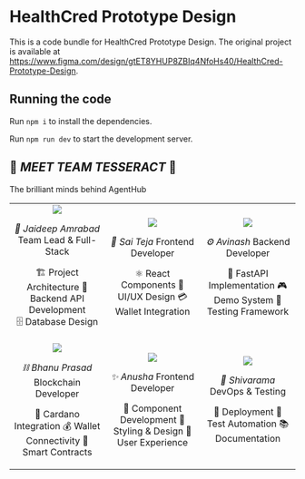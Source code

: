 
  # HealthCred Prototype Design

  This is a code bundle for HealthCred Prototype Design. The original project is available at https://www.figma.com/design/gtET8YHUP8ZBIq4NfoHs40/HealthCred-Prototype-Design.

  ## Running the code

  Run `npm i` to install the dependencies.

  Run `npm run dev` to start the development server.
  
## 👥 *MEET TEAM TESSERACT* 🌟

The brilliant minds behind AgentHub

</div>

<table>
<tr>
<td align="center" width="33%">
<img src="https://img.icons8.com/color/96/000000/administrator-male.png"/>

*🚀 Jaideep Amrabad*
Team Lead & Full-Stack

🏗 Project Architecture
🔧 Backend API Development  
🗄 Database Design

</td>
<td align="center" width="33%">
<img src="https://img.icons8.com/color/96/000000/web-design.png"/>

*🎨 Sai Teja*
Frontend Developer

⚛ React Components
🎯 UI/UX Design
💳 Wallet Integration

</td>
<td align="center" width="33%">
<img src="https://img.icons8.com/color/96/000000/server.png"/>

*⚙ Avinash*
Backend Developer

🚀 FastAPI Implementation
🎮 Demo System
🧪 Testing Framework

</td>
</tr>
<tr>
<td align="center" width="33%">
<img src="https://img.icons8.com/color/96/000000/blockchain-technology.png"/>

*⛓ Bhanu Prasad*
Blockchain Developer

🔗 Cardano Integration
💰 Wallet Connectivity
📜 Smart Contracts

</td>
<td align="center" width="33%">
<img src="https://img.icons8.com/color/96/000000/paint-palette.png"/>

*✨ Anusha*
Frontend Developer

🎨 Component Development
💅 Styling & Design
👤 User Experience

</td>
<td align="center" width="33%">
<img src="https://img.icons8.com/color/96/000000/settings.png"/>

*🔧 Shivarama*
DevOps & Testing

🚀 Deployment
🤖 Test Automation
📚 Documentation

</td>
</tr>
</table>

<div align="center">
